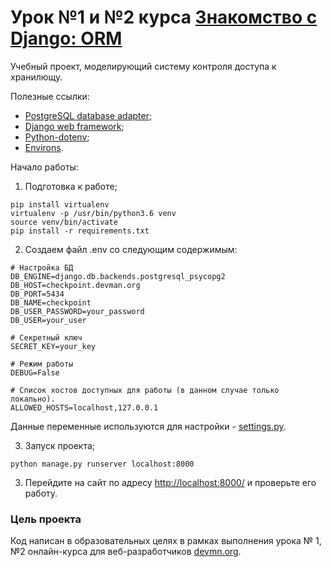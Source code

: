 # Урок №1 и №2  курса [Знакомство с Django: ORM](https://dvmn.org/modules/django-orm/)

Учебный проект, моделирующий систему контроля доступа к хранилющу.

Полезные ссылки:

* [PostgreSQL database adapter](https://pypi.org/project/psycopg2/);
* [Django web framework](https://www.djangoproject.com/);
* [Python-dotenv](https://pypi.org/project/python-dotenv/);
* [Environs](https://pypi.org/project/environs/).

Начало работы:
1. Подготовка к работе;

```
pip install virtualenv
virtualenv -p /usr/bin/python3.6 venv
source venv/bin/activate
pip install -r requirements.txt 
```

2. Создаем файл .env со следующим содержимым:

```
# Настройка БД
DB_ENGINE=django.db.backends.postgresql_psycopg2
DB_HOST=checkpoint.devman.org
DB_PORT=5434
DB_NAME=checkpoint
DB_USER_PASSWORD=your_password
DB_USER=your_user

# Секретный ключ
SECRET_KEY=your_key

# Режим работы
DEBUG=False

# Список хостов доступных для работы (в данном случае только локально). 
ALLOWED_HOSTS=localhost,127.0.0.1
```

Данные переменные используются для настройки - [settings.py](https://github.com/ArtsAnton/devman_orm_1/blob/main/project/settings.py).

3. Запуск проекта;
```
python manage.py runserver localhost:8000
```

3. Перейдите на сайт по адресу [http://localhost:8000/](http://localhost:8000/) и проверьте его работу.

### Цель проекта

Код написан в образовательных целях в рамках выполнения урока № 1, №2 онлайн-курса для веб-разработчиков [devmn.org](https://dvmn.org/modules/django-orm/).
